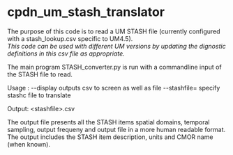 # cpdn_um_stash_translator

The purpose of this code is to read a UM STASH file (currently configured with a stash_lookup.csv specific to UM4.5).  
_This code can be used with different UM versions by updating the dignostic definitions in this csv file as appropriate._

The main program STASH_converter.py is run with a commandline input of the STASH file to read.  

Usage :  --display       outputs csv to screen as well as file
         --stashfile=         specify stashc file to translate

Output:  \<stashfile\>.csv 

The output file presents all the STASH items spatial domains, temporal sampling, output frequeny and output file in a more human readable format.
The output includes the STASH item description, units and CMOR name (when known). 
